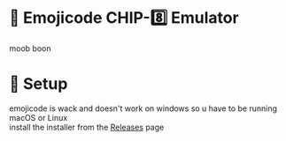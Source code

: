 # 🎱 Emojicode CHIP-8️⃣ Emulator
moob boon

# 🔨 Setup
emojicode is wack and doesn't work on windows so u have to be running macOS or Linux <br>
install the installer from the [Releases](https://github.com/siddkhannaa/chip8-emu/releases) page


